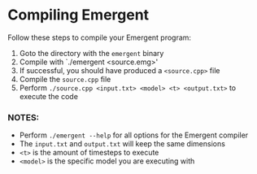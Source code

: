 # Compiling Emergent
Follow these steps to compile your Emergent program:
1. Goto the directory with the `emergent` binary
2. Compile with  `./emergent <source.emg>'
3. If successful, you should have produced a `<source.cpp>` file
4. Compile the `source.cpp` file
5. Perform `./source.cpp <input.txt> <model> <t> <output.txt>` to execute the code

### NOTES:
- Perform `./emergent --help` for all options for the Emergent compiler
- The `input.txt` and `output.txt` will keep the same dimensions
- `<t>` is the amount of timesteps to execute
- `<model>` is the specific model you are executing with

